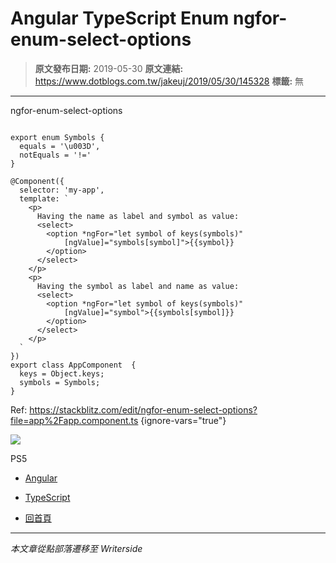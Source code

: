 # Angular TypeScript Enum ngfor-enum-select-options

> **原文發布日期:** 2019-05-30
> **原文連結:** https://www.dotblogs.com.tw/jakeuj/2019/05/30/145328
> **標籤:** 無

---

ngfor-enum-select-options

```

export enum Symbols {
  equals = '\u003D',
  notEquals = '!='
}

@Component({
  selector: 'my-app',
  template: `
    <p>
      Having the name as label and symbol as value:
      <select>
        <option *ngFor="let symbol of keys(symbols)"
            [ngValue]="symbols[symbol]">{{symbol}}
        </option>
      </select>
    </p>
    <p>
      Having the symbol as label and name as value:
      <select>
        <option *ngFor="let symbol of keys(symbols)"
            [ngValue]="symbol">{{symbols[symbol]}}
        </option>
      </select>
    </p>
  `
})
export class AppComponent  {
  keys = Object.keys;
  symbols = Symbols;
}
```

Ref: <https://stackblitz.com/edit/ngfor-enum-select-options?file=app%2Fapp.component.ts>
{ignore-vars="true"}

![](https://card.psnprofiles.com/1/jakeuj.png)

PS5

* [Angular](/jakeuj/Tags?qq=Angular)
* [TypeScript](/jakeuj/Tags?qq=TypeScript)

* [回首頁](/jakeuj)

---

*本文章從點部落遷移至 Writerside*
